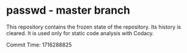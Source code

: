# passwd - master branch

This repository contains the frozen state of the repository.
Its history is cleared. It is used only for static code
analysis with Codacy.

Commit Time: 1716288825
